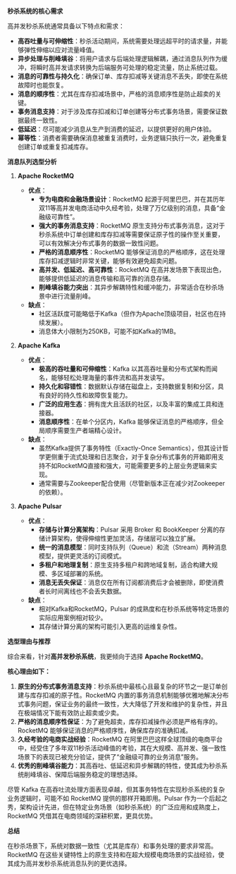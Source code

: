 
**秒杀系统的核心需求**

高并发秒杀系统通常具备以下特点和需求：
*   **高吞吐量与可伸缩性**：秒杀活动期间，系统需要处理远超平时的请求量，并能够弹性伸缩以应对流量峰值。
*   **异步处理与削峰填谷**：将用户请求与后端处理逻辑解耦，通过消息队列作为缓冲，将瞬时高并发请求转换为后端服务可处理的稳定流量，防止系统过载。
*   **消息的可靠性与持久化**：确保订单、库存扣减等关键消息不丢失，即使在系统故障时也能恢复。
*   **消息的顺序性**：尤其在库存扣减场景中，严格的消息顺序性是防止超卖的关键。
*   **事务消息支持**：对于涉及库存扣减和订单创建等分布式事务场景，需要保证数据最终一致性。
*   **低延迟**：尽可能减少消息从生产到消费的延迟，以提供更好的用户体验。
*   **幂等性**：消费者需要确保消息被重复消费时，业务逻辑只执行一次，避免重复创建订单或重复扣减库存。

**消息队列选型分析**

1.  **Apache RocketMQ**
    *   **优点**：
        *   **专为电商和金融场景设计**：RocketMQ 起源于阿里巴巴，并在其历年双11等高并发电商活动中久经考验，处理了万亿级别的消息，具备“金融级可靠性”。
        *   **强大的事务消息支持**：RocketMQ 原生支持分布式事务消息，这对于秒杀系统中订单创建和库存扣减等需要保证原子性的操作至关重要，可以有效解决分布式事务的数据一致性问题。
        *   **严格的消息顺序性**：RocketMQ 能够保证消息的严格顺序，这在处理库存扣减逻辑时非常关键，能够有效避免超卖问题。
        *   **高并发、低延迟、高可靠性**：RocketMQ 在高并发场景下表现出色，能够提供低延迟的消息传输和高可靠的消息存储。
        *   **削峰填谷能力突出**：其异步解耦特性和缓冲能力，非常适合在秒杀场景中进行流量削峰。
    *   **缺点**：
        *   社区活跃度可能略低于Kafka（但作为Apache顶级项目，社区也在持续发展）。
        *   消息体大小限制为250KB，可能不如Kafka的1MB。

2.  **Apache Kafka**
    *   **优点**：
        *   **极高的吞吐量和可伸缩性**：Kafka 以其高吞吐量和分布式架构而闻名，能够轻松处理海量的事件流和高并发读写。
        *   **持久化和容错性**：数据默认存储在磁盘上，支持数据复制和分区，具有良好的持久性和故障恢复能力。
        *   **广泛的应用生态**：拥有庞大且活跃的社区，以及丰富的集成工具和连接器。
        *   **消息顺序性**：在单个分区内，Kafka 能够保证消息的严格顺序，但全局顺序需要生产者端精心设计。
    *   **缺点**：
        *   虽然Kafka提供了事务特性（Exactly-Once Semantics），但其设计哲学更侧重于流式处理和日志聚合，对于复杂分布式事务的开箱即用支持不如RocketMQ直接和强大，可能需要更多的上层业务逻辑来实现。
        *   通常需要与Zookeeper配合使用（尽管新版本正在减少对Zookeeper的依赖）。

3.  **Apache Pulsar**
    *   **优点**：
        *   **存储与计算分离架构**：Pulsar 采用 Broker 和 BookKeeper 分离的存储计算架构，使得伸缩性更加灵活，存储层可以独立扩展。
        *   **统一的消息模型**：同时支持队列（Queue）和流（Stream）两种消息模型，提供更灵活的订阅模式。
        *   **多租户和地理复制**：原生支持多租户和跨地域复制，适合构建大规模、多区域部署的系统。
        *   **消息无丢失保证**：消息仅在所有订阅都消费后才会被删除，即使消费者长时间离线也不会丢失数据。
    *   **缺点**：
        *   相对Kafka和RocketMQ，Pulsar 的成熟度和在秒杀系统等特定场景的实际应用案例相对较少。
        *   其存储计算分离的架构可能引入更高的运维复杂性。

**选型理由与推荐**

综合来看，针对**高并发秒杀系统**，我更倾向于选择 **Apache RocketMQ**。

**核心理由如下：**

1.  **原生的分布式事务消息支持**：秒杀系统中最核心且最复杂的环节之一是订单创建与库存扣减的原子性。RocketMQ 内置的事务消息机制能够优雅地解决分布式事务问题，保证业务的最终一致性，大大降低了开发和维护的复杂性，并且在极端情况下能有效防止超卖或少卖。
2.  **严格的消息顺序性保证**：为了避免超卖，库存扣减操作必须是严格有序的。RocketMQ 能够保证消息的严格顺序性，确保库存的准确扣减。
3.  **久经考验的电商实战经验**：RocketMQ 在阿里巴巴这样全球顶级的电商平台中，经受住了多年双11秒杀活动峰值的考验，其在大规模、高并发、强一致性场景下的表现已被充分验证，提供了“金融级可靠的业务消息”服务。
4.  **优秀的削峰填谷能力**：其高吞吐、低延迟和异步解耦的特性，使其成为秒杀系统削峰填谷、保障后端服务稳定的理想选择。

尽管 Kafka 在高吞吐流处理方面表现卓越，但其事务特性在实现秒杀系统的复杂业务逻辑时，可能不如 RocketMQ 提供的那样开箱即用。Pulsar 作为一个后起之秀，架构设计先进，但在特定业务场景（如秒杀系统）的广泛应用和成熟度上，RocketMQ 凭借其在电商领域的深耕积累，更具优势。

**总结**

在秒杀场景下，系统对数据一致性（尤其是库存）和事务处理的要求非常高。RocketMQ 在这些关键特性上的原生支持和在超大规模电商场景的实战经验，使其成为高并发秒杀系统消息队列的更优选择。